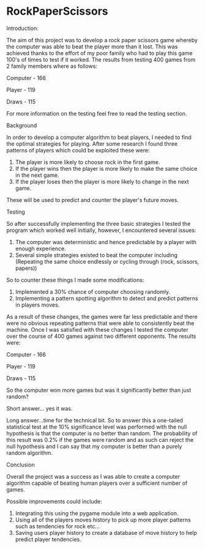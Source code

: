# RockPaperScissors

Introduction:

The aim of this project was to develop a rock paper scissors game whereby the computer was able to beat the player more than it lost.
This was achieved thanks to the effort of my poor family who had to play this game 100's of times to test if it worked.
The results from testing 400 games from 2 family members where as follows:

Computer - 166

Player - 119 

Draws - 115 

For more information on the testing feel free to read the testing section.

Background

In order to develop a computer algorithm to beat players, I needed to find the optimal strategies for playing. After some research I found three patterns of players which could be exploited these were:
1. The player is more likely to choose rock in the first game.
2. If the player wins then the player is more likely to make the same choice in the next game.
3. If the player loses then the player is more likely to change in the next game.

These will be used to predict and counter the player's future moves.

Testing 

So after successfully implementing the three basic strategies I tested the program which worked well initially, however, I encountered several issues:
1. The computer was deterministic and hence predictable by a player with enough experience.
2. Several simple strategies existed to beat the computer including (Repeating the same choice endlessly or cycling through (rock, scissors, papers))

So to counter these things I made some modifications:
1. Implemented a 30% chance of computer choosing randomly.
2. Implementing a pattern spotting algorithm to detect and predict patterns in players moves.

As a result of these changes, the games were far less predictable and there were no obvious repeating patterns that were able to consistently beat the machine. Once I was satisfied with these changes I tested the computer over the course of 400 games against two different opponents. The results were:

Computer - 166

Player - 119 

Draws - 115 

So the computer won more games but was it significantly better than just random? 

Short answer... yes it was.

Long answer...time for the technical bit. So to answer this a one-tailed statistical test at the 10% significance level was performed with the null hypothesis is that the computer is no better than random. The probability of this result was 0.2% if the games were random and as such can reject the null hypothesis and I can say that my computer is better than a purely random algorithm. 

Conclusion

Overall the project was a success as I was able to create a computer algorithm capable of beating human players over a sufficient number of games. 

Possible improvements could include:
1. Integrating this using the pygame module into a web application.
2. Using all of the players moves history to pick up more player patterns such as tendencies for rock etc...
3. Saving users player history to create a database of move history to help predict player tendencies.



